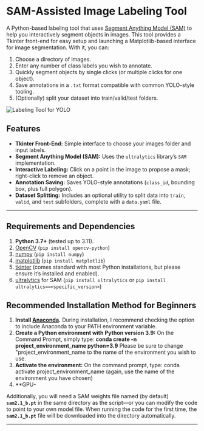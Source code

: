 # SAM-Assisted Image Labeling Tool

A Python-based labeling tool that uses [Segment Anything Model (SAM)](https://github.com/facebookresearch/sam2) to help you interactively segment objects in images. This tool provides a Tkinter front-end for easy setup and launching a Matplotlib-based interface for image segmentation. With it, you can:

1. Choose a directory of images.
2. Enter any number of class labels you wish to annotate.
3. Quickly segment objects by single clicks (or multiple clicks for one object).
4. Save annotations in a `.txt` format compatible with common YOLO-style tooling.
5. (Optionally) split your dataset into train/valid/test folders.

![Labeling Tool for YOLO](https://github.com/user-attachments/assets/45e268f5-b0d6-44b4-b591-d39ed6dc44dc)

## Features

- **Tkinter Front-End:** Simple interface to choose your images folder and input labels.
- **Segment Anything Model (SAM):** Uses the `ultralytics` library’s `SAM` implementation. 
- **Interactive Labeling:** Click on a point in the image to propose a mask; right-click to remove an object.
- **Annotation Saving:** Saves YOLO-style annotations (`class_id`, bounding box, plus full polygon).
- **Dataset Splitting:** Includes an optional utility to split data into `train`, `valid`, and `test` subfolders, complete with a `data.yaml` file.

---

## Requirements and Dependencies

1. **Python 3.7+** (tested up to 3.11).
2. [OpenCV](https://pypi.org/project/opencv-python/) (`pip install opencv-python`)
3. [numpy](https://pypi.org/project/numpy/) (`pip install numpy`)
4. [matplotlib](https://pypi.org/project/matplotlib/) (`pip install matplotlib`)
5. [tkinter](https://docs.python.org/3/library/tkinter.html) (comes standard with most Python installations, but please ensure it’s installed and enabled).
6. [ultralytics](https://pypi.org/project/ultralytics/) for SAM (`pip install ultralytics` or `pip install ultralytics==<specific_version>`)


## Recommended Installation Method for Beginners
1. **Install [Anaconda](https://docs.anaconda.com/anaconda/install/).** During installation, I recommend checking the option to include Anaconda to your PATH environment variable.
2. **Create a Python environment with Python version 3.9:**  On the Command Prompt, simply type:  **conda create -n project_environment_name python=3.9**       Please be sure to change "project_environment_name to the name of the environment you wish to use.
3. **Activate the environment:**    On the command prompt, type:   conda activate project_environment_name         (again, use the name of the environment you have chosen)
4. **GPU-

Additionally, you will need a SAM weights file named (by default) **`sam2.1_b.pt`** in the same directory as the script—or you can modify the code to point to your own model file. When running the code for the first time, the **`sam2.1_b.pt`** file will be downloaded into the directory automatically.

---
